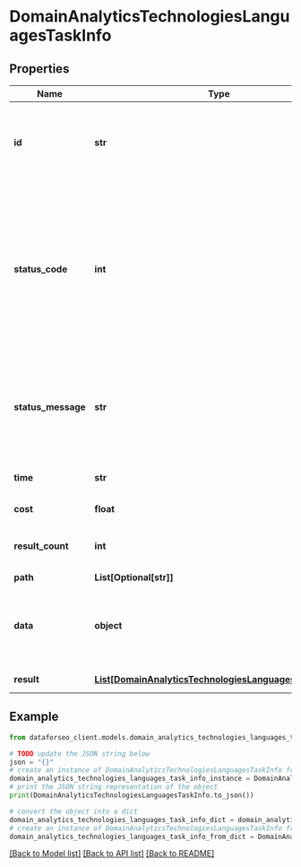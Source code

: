 # DomainAnalyticsTechnologiesLanguagesTaskInfo


## Properties

Name | Type | Description | Notes
------------ | ------------- | ------------- | -------------
**id** | **str** | task identifier unique task identifier in our system in the UUID format | [optional] 
**status_code** | **int** | status code of the task generated by DataForSEO, can be within the following range: 10000-60000 you can find the full list of the response codes here | [optional] 
**status_message** | **str** | informational message of the task you can find the full list of general informational messages here | [optional] 
**time** | **str** | execution time, seconds | [optional] 
**cost** | **float** | total tasks cost, USD | [optional] 
**result_count** | **int** | number of elements in the result array | [optional] 
**path** | **List[Optional[str]]** | URL path | [optional] 
**data** | **object** | contains the same parameters that you specified in the POST request | [optional] 
**result** | [**List[DomainAnalyticsTechnologiesLanguagesResultInfo]**](DomainAnalyticsTechnologiesLanguagesResultInfo.md) | array of results | [optional] 

## Example

```python
from dataforseo_client.models.domain_analytics_technologies_languages_task_info import DomainAnalyticsTechnologiesLanguagesTaskInfo

# TODO update the JSON string below
json = "{}"
# create an instance of DomainAnalyticsTechnologiesLanguagesTaskInfo from a JSON string
domain_analytics_technologies_languages_task_info_instance = DomainAnalyticsTechnologiesLanguagesTaskInfo.from_json(json)
# print the JSON string representation of the object
print(DomainAnalyticsTechnologiesLanguagesTaskInfo.to_json())

# convert the object into a dict
domain_analytics_technologies_languages_task_info_dict = domain_analytics_technologies_languages_task_info_instance.to_dict()
# create an instance of DomainAnalyticsTechnologiesLanguagesTaskInfo from a dict
domain_analytics_technologies_languages_task_info_from_dict = DomainAnalyticsTechnologiesLanguagesTaskInfo.from_dict(domain_analytics_technologies_languages_task_info_dict)
```
[[Back to Model list]](../README.md#documentation-for-models) [[Back to API list]](../README.md#documentation-for-api-endpoints) [[Back to README]](../README.md)


